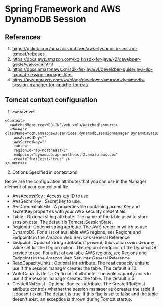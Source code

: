 # Spring Framework and AWS DynamoDB Session

## References
1. https://github.com/amazon-archives/aws-dynamodb-session-tomcat/releases
2. https://docs.aws.amazon.com/ko_kr/sdk-for-java/v2/developer-guide/welcome.html
3. https://docs.amazonaws.cn/sdk-for-java/v1/developer-guide/java-dg-tomcat-session-manager.html
4. https://aws.amazon.com/ko/blogs/developer/amazon-dynamodb-session-manager-for-apache-tomcat/

## Tomcat context configuration
1. context.xml

```
<Context>
  <WatchedResource>WEB-INF/web.xml</WatchedResource>
  <Manager className="com.amazonaws.services.dynamodb.sessionmanager.DynamoDBSessionManager"
    awsAccessKey=""
    awsSecretKey=""
    table=""
    regionId="ap-northeast-2"
    endpoint="dynamodb.ap-northeast-2.amazonaws.com"
    createIfNotExist="true" />
</Context>
```

2. Options Specified in context.xml

Below are the configuration attributes that you can use in the Manager element of your context.xml file:

- AwsAccessKey : Access key ID to use.
- AwsSecretKey : Secret key to use.
- AwsCredentialsFile : A properties file containing accessKey and secretKey properties with your AWS security credentials.
- Table : Optional string attribute. The name of the table used to store session data. The default is Tomcat_SessionState.
- RegionId : Optional string attribute. The AWS region in which to use DynamoDB. For a list of available AWS regions, see Regions and Endpoints in the Amazon Web Services General Reference.
- Endpoint : Optional string attribute; if present, this option overrides any value set for the Region option. The regional endpoint of the DynamoDB service to use. For a list of available AWS regions, see Regions and Endpoints in the Amazon Web Services General Reference.
- ReadCapacityUnits : Optional int attribute. The read capacity units to use if the session manager creates the table. The default is 10.
- WriteCapacityUnits : Optional int attribute. The write capacity units to use if the session manager creates the table. The default is 5.
- CreateIfNotExist : Optional Boolean attribute. The CreateIfNotExist attribute controls whether the session manager autocreates the table if it doesn't exist. The default is true. If this flag is set to false and the table doesn't exist, an exception is thrown during Tomcat startup.
